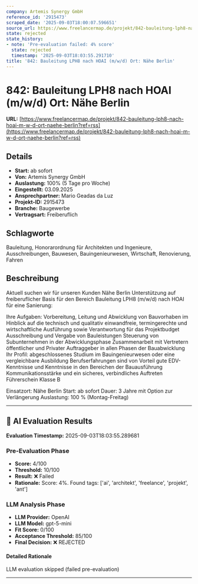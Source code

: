 ```yaml
---
company: Artemis Synergy GmbH
reference_id: '2915473'
scraped_date: '2025-09-03T18:00:07.596651'
source_url: https://www.freelancermap.de/projekt/842-bauleitung-lph8-nach-hoai-m-w-d-ort-naehe-berlin?ref=rss
state: rejected
state_history:
- note: 'Pre-evaluation failed: 4% score'
  state: rejected
  timestamp: '2025-09-03T18:03:55.291710'
title: '842: Bauleitung LPH8 nach HOAI (m/w/d) Ort: Nähe Berlin'
---
```



# 842: Bauleitung LPH8 nach HOAI (m/w/d) Ort: Nähe Berlin
**URL:** [https://www.freelancermap.de/projekt/842-bauleitung-lph8-nach-hoai-m-w-d-ort-naehe-berlin?ref=rss](https://www.freelancermap.de/projekt/842-bauleitung-lph8-nach-hoai-m-w-d-ort-naehe-berlin?ref=rss)
## Details
- **Start:** ab sofort
- **Von:** Artemis Synergy GmbH
- **Auslastung:** 100% (5 Tage pro Woche)
- **Eingestellt:** 03.09.2025
- **Ansprechpartner:** Mario Geadas da Luz
- **Projekt-ID:** 2915473
- **Branche:** Baugewerbe
- **Vertragsart:** Freiberuflich

## Schlagworte
Bauleitung, Honorarordnung für Architekten und Ingenieure, Ausschreibungen, Bauwesen, Bauingenieurwesen, Wirtschaft, Renovierung, Fahren

## Beschreibung
Aktuell suchen wir für unseren Kunden Nähe Berlin Unterstützung auf freiberuflicher Basis für den Bereich Bauleitung LPH8 (m/w/d) nach HOAI für eine Sanierung:

Ihre Aufgaben:
Vorbereitung, Leitung und Abwicklung von Bauvorhaben im Hinblick auf die technisch und qualitativ einwandfreie, termingerechte und wirtschaftliche Ausführung sowie Verantwortung für das Projektbudget
Ausschreibung und Vergabe von Bauleistungen
Steuerung von Subunternehmen in der Abwicklungsphase
Zusammenarbeit mit Vertretern öffentlicher und Privater Auftraggeber in allen Phasen der Bauabwicklung
Ihr Profil:
abgeschlossenes Studium im Bauingenieurwesen oder eine vergleichbare Ausbildung
Berufserfahrungen sind von Vorteil
gute EDV-Kenntnisse und Kenntnisse in den Bereichen der Bauausführung
Kommunikationsstärke und ein sicheres, verbindliches Auftreten
Führerschein Klasse B

Einsatzort: Nähe Berlin
Start: ab sofort
Dauer: 3 Jahre mit Option zur Verlängerung
Auslastung: 100 % (Montag-Freitag)

---

## 🤖 AI Evaluation Results

**Evaluation Timestamp:** 2025-09-03T18:03:55.289681

### Pre-Evaluation Phase
- **Score:** 4/100
- **Threshold:** 10/100
- **Result:** ❌ Failed
- **Rationale:** Score: 4%. Found tags: ['ai', 'architekt', 'freelance', 'projekt', 'ant']

### LLM Analysis Phase
- **LLM Provider:** OpenAI
- **LLM Model:** gpt-5-mini
- **Fit Score:** 0/100
- **Acceptance Threshold:** 85/100
- **Final Decision:** ❌ REJECTED

#### Detailed Rationale
LLM evaluation skipped (failed pre-evaluation)

---
